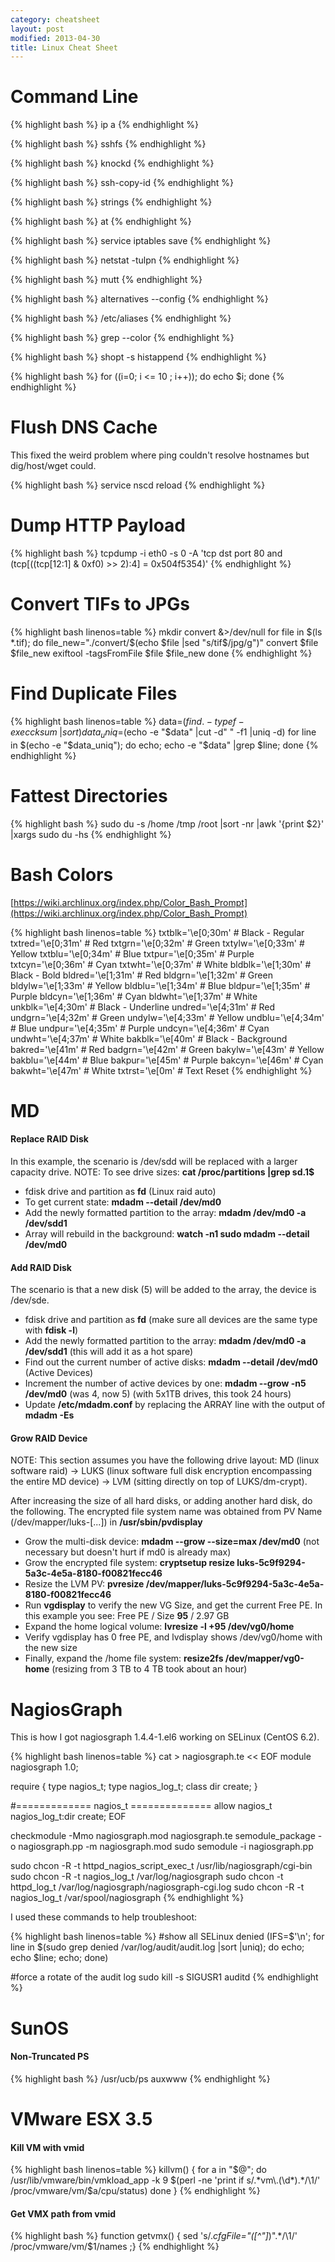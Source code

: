 ```yaml
---
category: cheatsheet
layout: post
modified: 2013-04-30
title: Linux Cheat Sheet
---
```


# Command Line

{% highlight bash %}
ip a
{% endhighlight %}

{% highlight bash %}
sshfs
{% endhighlight %}

{% highlight bash %}
knockd
{% endhighlight %}

{% highlight bash %}
ssh-copy-id
{% endhighlight %}

{% highlight bash %}
strings
{% endhighlight %}

{% highlight bash %}
at
{% endhighlight %}

{% highlight bash %}
service iptables save
{% endhighlight %}

{% highlight bash %}
netstat -tulpn
{% endhighlight %}

{% highlight bash %}
mutt
{% endhighlight %}

{% highlight bash %}
alternatives --config
{% endhighlight %}

{% highlight bash %}
/etc/aliases
{% endhighlight %}

{% highlight bash %}
grep --color
{% endhighlight %}

{% highlight bash %}
shopt -s histappend
{% endhighlight %}

{% highlight bash %}
for ((i=0; i <= 10 ; i++)); do echo $i; done
{% endhighlight %}

# Flush DNS Cache

This fixed the weird problem where ping couldn't resolve hostnames but dig/host/wget could.

{% highlight bash %}
service nscd reload
{% endhighlight %}

# Dump HTTP Payload

{% highlight bash %}
tcpdump -i eth0 -s 0 -A 'tcp dst port 80 and (tcp[((tcp[12:1] & 0xf0) >> 2):4] = 0x504f5354)'
{% endhighlight %}

# Convert TIFs to JPGs

{% highlight bash linenos=table %}
mkdir convert &>/dev/null
for file in $(ls *.tif); do
    file_new="./convert/$(echo $file |sed "s/tif$/jpg/g")"
    convert $file $file_new
    exiftool -tagsFromFile $file $file_new
done
{% endhighlight %}

# Find Duplicate Files

{% highlight bash linenos=table %}
data=$(find . -type f -exec cksum {} \; |sort)
data_uniq=$(echo -e "$data" |cut -d" " -f1 |uniq -d)
for line in $(echo -e "$data_uniq"); do echo; echo -e "$data" |grep $line; done
{% endhighlight %}

# Fattest Directories

{% highlight bash %}
sudo du -s /home /tmp /root |sort -nr |awk '{print $2}' |xargs sudo du -hs
{% endhighlight %}

# Bash Colors

[https://wiki.archlinux.org/index.php/Color_Bash_Prompt](https://wiki.archlinux.org/index.php/Color_Bash_Prompt)

{% highlight bash linenos=table %}
txtblk='\e[0;30m' # Black - Regular
txtred='\e[0;31m' # Red
txtgrn='\e[0;32m' # Green
txtylw='\e[0;33m' # Yellow
txtblu='\e[0;34m' # Blue
txtpur='\e[0;35m' # Purple
txtcyn='\e[0;36m' # Cyan
txtwht='\e[0;37m' # White
bldblk='\e[1;30m' # Black - Bold
bldred='\e[1;31m' # Red
bldgrn='\e[1;32m' # Green
bldylw='\e[1;33m' # Yellow
bldblu='\e[1;34m' # Blue
bldpur='\e[1;35m' # Purple
bldcyn='\e[1;36m' # Cyan
bldwht='\e[1;37m' # White
unkblk='\e[4;30m' # Black - Underline
undred='\e[4;31m' # Red
undgrn='\e[4;32m' # Green
undylw='\e[4;33m' # Yellow
undblu='\e[4;34m' # Blue
undpur='\e[4;35m' # Purple
undcyn='\e[4;36m' # Cyan
undwht='\e[4;37m' # White
bakblk='\e[40m'   # Black - Background
bakred='\e[41m'   # Red
badgrn='\e[42m'   # Green
bakylw='\e[43m'   # Yellow
bakblu='\e[44m'   # Blue
bakpur='\e[45m'   # Purple
bakcyn='\e[46m'   # Cyan
bakwht='\e[47m'   # White
txtrst='\e[0m'    # Text Reset
{% endhighlight %}

# MD

#### Replace RAID Disk

In this example, the scenario is /dev/sdd will be replaced with a larger capacity drive. NOTE: To see drive sizes:
**cat /proc/partitions \|grep sd.1$**

* fdisk drive and partition as **fd** (Linux raid auto)
* To get current state: **mdadm --detail /dev/md0**
* Add the newly formatted partition to the array: **mdadm /dev/md0 -a /dev/sdd1**
* Array will rebuild in the background: **watch -n1 sudo mdadm --detail /dev/md0**

#### Add RAID Disk

The scenario is that a new disk (5) will be added to the array, the device is /dev/sde.

* fdisk drive and partition as **fd** (make sure all devices are the same type with **fdisk -l**)
* Add the newly formatted partition to the array: **mdadm /dev/md0 -a /dev/sdd1** (this will add it as a hot spare)
* Find out the current number of active disks: **mdadm --detail /dev/md0** (Active Devices)
* Increment the number of active devices by one: **mdadm --grow -n5 /dev/md0** (was 4, now 5) (with 5x1TB drives, this
  took 24 hours)
* Update **/etc/mdadm.conf** by replacing the ARRAY line with the output of **mdadm -Es**

#### Grow RAID Device

NOTE: This section assumes you have the following drive layout: MD (linux software raid) -> LUKS (linux software full
disk encryption encompassing the entire MD device) -> LVM (sitting directly on top of LUKS/dm-crypt).

After increasing the size of all hard disks, or adding another hard disk, do the following. The encrypted file system
name was obtained from PV Name (/dev/mapper/luks-[...]) in **/usr/sbin/pvdisplay**

* Grow the multi-disk device: **mdadm --grow --size=max /dev/md0** (not necessary but doesn't hurt if md0 is already
  max)
* Grow the encrypted file system: **cryptsetup resize luks-5c9f9294-5a3c-4e5a-8180-f00821fecc46**
* Resize the LVM PV: **pvresize /dev/mapper/luks-5c9f9294-5a3c-4e5a-8180-f00821fecc46**
* Run **vgdisplay** to verify the new VG Size, and get the current Free PE. In this example you see: Free PE / Size
  **95** / 2.97 GB
* Expand the home logical volume: **lvresize -l +95 /dev/vg0/home**
* Verify vgdisplay has 0 free PE, and lvdisplay shows /dev/vg0/home with the new size
* Finally, expand the /home file system: **resize2fs /dev/mapper/vg0-home** (resizing from 3 TB to 4 TB took about an
  hour)

# NagiosGraph

This is how I got nagiosgraph 1.4.4-1.el6 working on SELinux (CentOS 6.2).

{% highlight bash linenos=table %}
cat > nagiosgraph.te << EOF
module nagiosgraph 1.0;

require {
    type nagios_t;
    type nagios_log_t;
    class dir create;
}

#============= nagios_t ==============
allow nagios_t nagios_log_t:dir create;
EOF

checkmodule -Mmo nagiosgraph.mod nagiosgraph.te
semodule_package -o nagiosgraph.pp -m nagiosgraph.mod
sudo semodule -i nagiosgraph.pp

sudo chcon -R -t httpd_nagios_script_exec_t /usr/lib/nagiosgraph/cgi-bin
sudo chcon -R -t nagios_log_t /var/log/nagiosgraph
sudo chcon -t httpd_log_t /var/log/nagiosgraph/nagiosgraph-cgi.log
sudo chcon -R -t nagios_log_t /var/spool/nagiosgraph
{% endhighlight %}

I used these commands to help troubleshoot:

{% highlight bash linenos=table %}
#show all SELinux denied
(IFS=$'\n'; for line in $(sudo grep denied /var/log/audit/audit.log |sort |uniq); do echo; echo $line; echo; done)

#force a rotate of the audit log
sudo kill -s SIGUSR1 auditd
{% endhighlight %}

# SunOS

#### Non-Truncated PS

{% highlight bash %}
/usr/ucb/ps auxwww
{% endhighlight %}

# VMware ESX 3.5

#### Kill VM with vmid

{% highlight bash linenos=table %}
killvm() {
    for a in "$@"; do
        /usr/lib/vmware/bin/vmkload_app -k 9 $(perl -ne 'print if s/.*vm\.(\d*).*/\1/' /proc/vmware/vm/$a/cpu/status)
    done
}
{% endhighlight %}

#### Get VMX path from vmid

{% highlight bash %}
function getvmx() { sed 's/.*cfgFile="\([^"]*\)".*/\1/' /proc/vmware/vm/$1/names ;}
{% endhighlight %}
